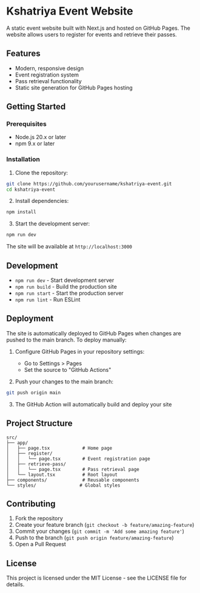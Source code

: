 # Kshatriya Event Website

A static event website built with Next.js and hosted on GitHub Pages. The website allows users to register for events and retrieve their passes.

## Features

- Modern, responsive design
- Event registration system
- Pass retrieval functionality
- Static site generation for GitHub Pages hosting

## Getting Started

### Prerequisites

- Node.js 20.x or later
- npm 9.x or later

### Installation

1. Clone the repository:
```bash
git clone https://github.com/yourusername/kshatriya-event.git
cd kshatriya-event
```

2. Install dependencies:
```bash
npm install
```

3. Start the development server:
```bash
npm run dev
```

The site will be available at `http://localhost:3000`

## Development

- `npm run dev` - Start development server
- `npm run build` - Build the production site
- `npm run start` - Start the production server
- `npm run lint` - Run ESLint

## Deployment

The site is automatically deployed to GitHub Pages when changes are pushed to the main branch. To deploy manually:

1. Configure GitHub Pages in your repository settings:
   - Go to Settings > Pages
   - Set the source to "GitHub Actions"

2. Push your changes to the main branch:
```bash
git push origin main
```

3. The GitHub Action will automatically build and deploy your site

## Project Structure

```
src/
├── app/
│   ├── page.tsx            # Home page
│   ├── register/
│   │   └── page.tsx        # Event registration page
│   ├── retrieve-pass/
│   │   └── page.tsx        # Pass retrieval page
│   └── layout.tsx          # Root layout
├── components/             # Reusable components
└── styles/                # Global styles
```

## Contributing

1. Fork the repository
2. Create your feature branch (`git checkout -b feature/amazing-feature`)
3. Commit your changes (`git commit -m 'Add some amazing feature'`)
4. Push to the branch (`git push origin feature/amazing-feature`)
5. Open a Pull Request

## License

This project is licensed under the MIT License - see the LICENSE file for details.
